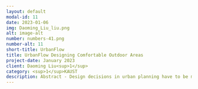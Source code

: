 ```yaml
---
layout: default
modal-id: 11
date: 2023-01-06
img: Daoming_Liu_liu.png
alt: image-alt
number: numbers-41.png
number-alt: 11 
short-title: UrbanFlow
title: UrbanFlow Designing Comfortable Outdoor Areas
project-date: January 2023
client: Daoming Liu<sup>1</sup>
category: <sup>1</sup>KAUST
description: Abstract - Design decisions in urban planning have to be made with particular carefulness as the resulting constraints are binding for the whole architectural design that follows. In this context, investigating and optimizing the airflow in urban environments is critical to design comfortable outdoor areas as unwanted effects such as windy areas and the formation of heat pockets have to be avoided. Our UrbanFlow framework enables interactive architectural design allowing for decision making based on simulating urban flow. Compared to real-time fluid flow simulation, enabling interactive architecture design poses an even higher computational efficiency challenge as evaluating a design by simulation usually requires hundreds of time steps. This is addressed based on a highly efficient Eulerian fluid simulator in which we incorporate a unified porosity model which is devised to encode digital urban models containing objects such as buildings and trees. UrbanFlow is equipped with an optimization routine enabling the direct computation of design adaptations improving livability and comfort for given parameterized architectural designs. To ensure convergence of the optimization process, instead of the classical Navier–Stokes equations, the Reynolds-averaged Navier–Stokes equations are solved as this can be done on a relatively coarse grid and allows for the decoupling of the effects of turbulent eddies which are taken into account using a separate turbulence model. As we demonstrate on a real-world example taken from an ongoing architectural competition, this results in a fast convergence of the optimization process which computes a design adaptation avoiding heat pockets as well as uncomfortable windy areas. UrbanFlow exploits the power of the graphics processing unit running on a single desktop computer as it is widely available in most architectural and urban planning firms. We also provide a plugin which enable its use with the Rhinoceros 3D software widely used in computational design and architecture.
---
```

